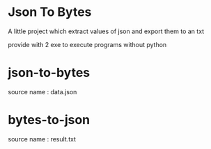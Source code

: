 # Json To Bytes
A little project which extract values of json and export them to an txt

provide with 2 exe to execute programs without python

# json-to-bytes
source name : data.json


# bytes-to-json
source name : result.txt
